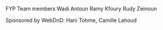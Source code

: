 FYP Team members
Wadi Antoun
Ramy Kfoury
Rudy Zeinoun

Sponsored by WebDnD: Hani Tohme, Camille Lahoud